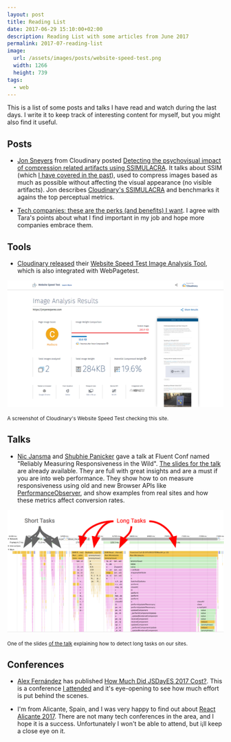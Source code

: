 ```yaml
---
layout: post
title: Reading List
date: 2017-06-29 15:10:00+02:00
description: Reading List with some articles from June 2017
permalink: 2017-07-reading-list
image:
  url: /assets/images/posts/website-speed-test.png
  width: 1266
  height: 739
tags:
  - web
---
```


This is a list of some posts and talks I have read and watch during the last days. I write it to keep track of interesting content for myself, but you might also find it useful.

<!-- more -->

## Posts

- [Jon Sneyers](https://twitter.com/jonsneyers) from Cloudinary posted [Detecting the psychovisual impact of compression related artifacts using SSIMULACRA](http://cloudinary.com/blog/detecting_the_psychovisual_impact_of_compression_related_artifacts_using_ssimulacra). It talks about SSIM (which [I have covered in the past](/ssim-jpeg-io)), used to compress images based as much as possible without affecting the visual appearance (no visible artifacts). Jon describes [Cloudinary's SSIMULACRA](https://github.com/cloudinary/ssimulacra) and benchmarks it agains the top perceptual metrics.

- [Tech companies: these are the perks (and benefits) I want](https://hackernoon.com/tech-companies-these-are-the-perks-and-benefits-i-want-5e9788c30958). I agree with Tara's points about what I find important in my job and hope more companies embrace them.

## Tools

- [Cloudinary released](http://cloudinary.com/blog/introducing_website_speed_test_an_image_analysis_tool_integrated_with_webpagetest) their [Website Speed Test Image Analysis Tool](https://webspeedtest.cloudinary.com), which is also integrated with WebPagetest.

![Website Speed Test](/assets/images/posts/website-speed-test.png)

<small class="caption">A screenshot of Cloudinary's Website Speed Test checking this site.</small>

## Talks

- [Nic Jansma](https://twitter.com/nicj) and [Shubhie Panicker](https://twitter.com/shubhie) gave a talk at Fluent Conf named "Reliably Measuring Responsiveness in the Wild". [The slides for the talk](https://docs.google.com/presentation/d/15DsvKVrt9vIL5s-wH4VhCGEhS-FkjD5pP3dH1-hzPi8/edit) are already available. They are full with great insights and are a must if you are into web performance. They show how to on measure responsiveness using old and new Browser APIs like [PerformanceObserver](/paint-timing-api), and show examples from real sites and how these metrics affect conversion rates.

![Reliably measuring responsiveness](/assets/images/posts/reliably-measuring-responsiveness.png)

<small class="caption">One of the slides [of the talk](https://docs.google.com/presentation/d/15DsvKVrt9vIL5s-wH4VhCGEhS-FkjD5pP3dH1-hzPi8/edit) explaining how to detect long tasks on our sites.</small>


## Conferences

- [Alex Fernández](https://twitter.com/pinchito) has published [How Much Did JSDayES 2017 Cost?](http://pinchito.es/2017/jsdayes-2017-cost.html). This is a conference [I attended](/jsdayes-madrid-2017) and it's eye-opening to see how much effort is put behind the scenes.

- I'm from Alicante, Spain, and I was very happy to find out about [React Alicante 2017](http://reactalicante.es). There are not many tech conferences in the area, and I hope it is a success. Unfortunately I won't be able to attend, but i¡ll keep a close eye on it.
